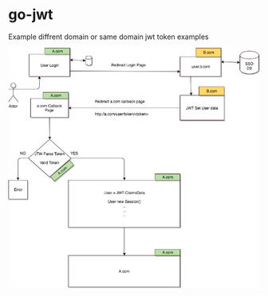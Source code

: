 # go-jwt

Example diffrent domain or same domain jwt token examples


![Screenshot](single-sign-on.jpg)
